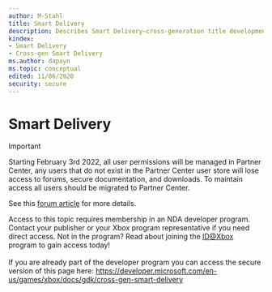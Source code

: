 ```yaml
---
author: M-Stahl
title: Smart Delivery
description: Describes Smart Delivery–cross-generation title development for Xbox One family consoles and Xbox Series consoles.
kindex:
- Smart Delivery
- Cross-gen Smart Delivery
ms.author: dapayn
ms.topic: conceptual
edited: 11/06/2020
security: secure
---
```


# Smart Delivery
> [!IMPORTANT]
> Starting February 3rd 2022, all user permissions will be managed in Partner Center, any users that do not exist in the Partner Center user store will lose access to forums, secure documentation, and downloads. To maintain access all users should be migrated to Partner Center. <p></p>See this <a href="https://forums.xboxlive.com/articles/132187/breaking-change-user-access-for-forums-secure-docu.html">forum article</a> for more details.  

 Access to this topic requires membership in an NDA developer program. Contact your publisher or your Xbox program representative if you need direct access. Not in the program? Read about joining the <a href="https://www.xbox.com/Developers/id">ID@Xbox</a> program to gain access today!  <br/><br/>If you are already part of the developer program you can access the secure version of this page here: <a target="_blank" href="https://developer.microsoft.com/en-us/games/xbox/docs/gdk/cross-gen-smart-delivery">https://developer.microsoft.com/en-us/games/xbox/docs/gdk/cross-gen-smart-delivery</a>
